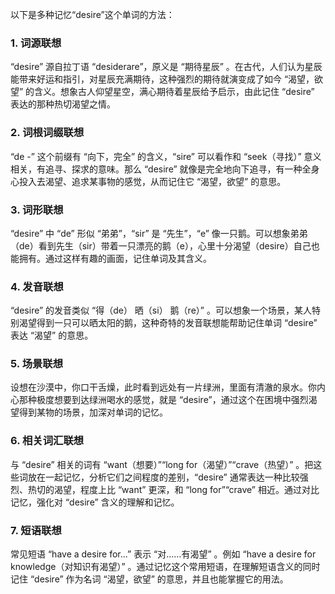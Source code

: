 以下是多种记忆“desire”这个单词的方法：
### 1. 词源联想
“desire” 源自拉丁语 “desiderare”，原义是 “期待星辰” 。在古代，人们认为星辰能带来好运和指引，对星辰充满期待，这种强烈的期待就演变成了如今 “渴望，欲望” 的含义。想象古人仰望星空，满心期待着星辰给予启示，由此记住 “desire” 表达的那种热切渴望之情。

### 2. 词根词缀联想
“de -” 这个前缀有 “向下，完全” 的含义，“sire” 可以看作和 “seek（寻找）” 意义相关，有追寻、探求的意味。那么 “desire” 就像是完全地向下追寻，有一种全身心投入去渴望、追求某事物的感觉，从而记住它 “渴望，欲望” 的意思。

### 3. 词形联想
“desire” 中 “de” 形似 “弟弟”，“sir” 是 “先生”，“e” 像一只鹅。可以想象弟弟（de）看到先生（sir）带着一只漂亮的鹅（e），心里十分渴望（desire）自己也能拥有。通过这样有趣的画面，记住单词及其含义。

### 4. 发音联想
“desire” 的发音类似 “得（de） 晒（si） 鹅（re）” 。可以想象一个场景，某人特别渴望得到一只可以晒太阳的鹅，这种奇特的发音联想能帮助记住单词 “desire” 表达 “渴望” 的意思。

### 5. 场景联想
设想在沙漠中，你口干舌燥，此时看到远处有一片绿洲，里面有清澈的泉水。你内心那种极度想要到达绿洲喝水的感觉，就是 “desire”，通过这个在困境中强烈渴望得到某物的场景，加深对单词的记忆。

### 6. 相关词汇联想
与 “desire” 相关的词有 “want（想要）”“long for（渴望）”“crave（热望）” 。把这些词放在一起记忆，分析它们之间程度的差别，“desire” 通常表达一种比较强烈、热切的渴望，程度上比 “want” 更深，和 “long for”“crave” 相近。通过对比记忆，强化对 “desire” 含义的理解和记忆。

### 7. 短语联想
常见短语 “have a desire for...” 表示 “对……有渴望” 。例如 “have a desire for knowledge（对知识有渴望）” 。通过记忆这个常用短语，在理解短语含义的同时记住 “desire” 作为名词 “渴望，欲望” 的意思，并且也能掌握它的用法。 